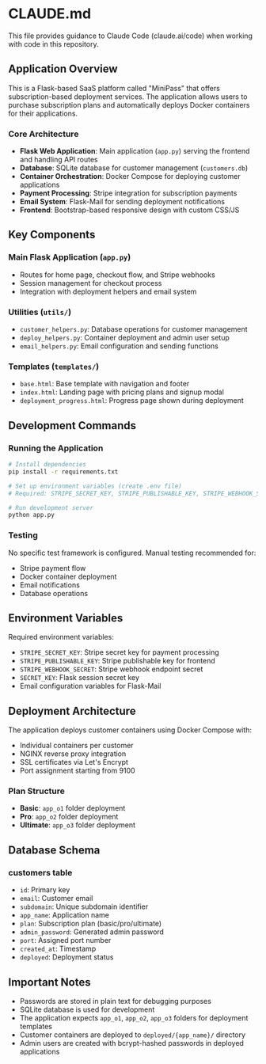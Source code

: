 # CLAUDE.md

This file provides guidance to Claude Code (claude.ai/code) when working with code in this repository.

## Application Overview

This is a Flask-based SaaS platform called "MiniPass" that offers subscription-based deployment services. The application allows users to purchase subscription plans and automatically deploys Docker containers for their applications.

### Core Architecture

- **Flask Web Application**: Main application (`app.py`) serving the frontend and handling API routes
- **Database**: SQLite database for customer management (`customers.db`)
- **Container Orchestration**: Docker Compose for deploying customer applications
- **Payment Processing**: Stripe integration for subscription payments
- **Email System**: Flask-Mail for sending deployment notifications
- **Frontend**: Bootstrap-based responsive design with custom CSS/JS

## Key Components

### Main Flask Application (`app.py`)
- Routes for home page, checkout flow, and Stripe webhooks
- Session management for checkout process
- Integration with deployment helpers and email system

### Utilities (`utils/`)
- `customer_helpers.py`: Database operations for customer management
- `deploy_helpers.py`: Container deployment and admin user setup
- `email_helpers.py`: Email configuration and sending functions

### Templates (`templates/`)
- `base.html`: Base template with navigation and footer
- `index.html`: Landing page with pricing plans and signup modal
- `deployment_progress.html`: Progress page shown during deployment

## Development Commands

### Running the Application
```bash
# Install dependencies
pip install -r requirements.txt

# Set up environment variables (create .env file)
# Required: STRIPE_SECRET_KEY, STRIPE_PUBLISHABLE_KEY, STRIPE_WEBHOOK_SECRET, SECRET_KEY

# Run development server
python app.py
```

### Testing
No specific test framework is configured. Manual testing recommended for:
- Stripe payment flow
- Docker container deployment
- Email notifications
- Database operations

## Environment Variables

Required environment variables:
- `STRIPE_SECRET_KEY`: Stripe secret key for payment processing
- `STRIPE_PUBLISHABLE_KEY`: Stripe publishable key for frontend
- `STRIPE_WEBHOOK_SECRET`: Stripe webhook endpoint secret
- `SECRET_KEY`: Flask session secret key
- Email configuration variables for Flask-Mail

## Deployment Architecture

The application deploys customer containers using Docker Compose with:
- Individual containers per customer
- NGINX reverse proxy integration
- SSL certificates via Let's Encrypt
- Port assignment starting from 9100

### Plan Structure
- **Basic**: `app_o1` folder deployment
- **Pro**: `app_o2` folder deployment  
- **Ultimate**: `app_o3` folder deployment

## Database Schema

### customers table
- `id`: Primary key
- `email`: Customer email
- `subdomain`: Unique subdomain identifier
- `app_name`: Application name
- `plan`: Subscription plan (basic/pro/ultimate)
- `admin_password`: Generated admin password
- `port`: Assigned port number
- `created_at`: Timestamp
- `deployed`: Deployment status

## Important Notes

- Passwords are stored in plain text for debugging purposes
- SQLite database is used for development
- The application expects `app_o1`, `app_o2`, `app_o3` folders for deployment templates
- Customer containers are deployed to `deployed/{app_name}/` directory
- Admin users are created with bcrypt-hashed passwords in deployed applications